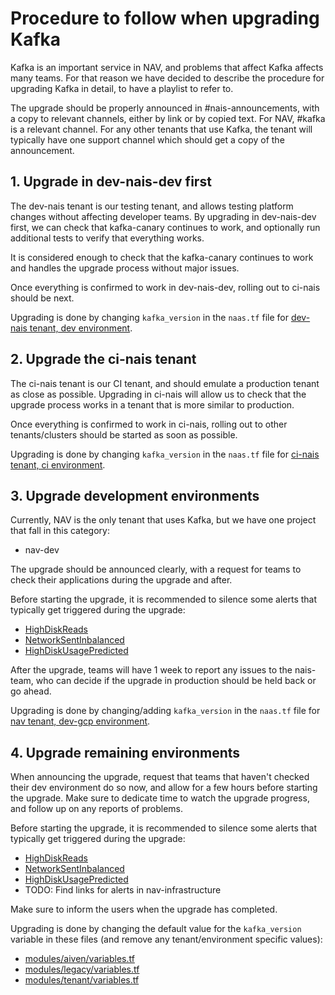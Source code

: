 Procedure to follow when upgrading Kafka
========================================

Kafka is an important service in NAV, and problems that affect Kafka affects many teams.
For that reason we have decided to describe the procedure for upgrading Kafka in detail, to have a playlist to refer to.

The upgrade should be properly announced in #nais-announcements, with a copy to relevant channels, either by link or by copied text.
For NAV, #kafka is a relevant channel.
For any other tenants that use Kafka, the tenant will typically have one support channel which should get a copy of the announcement.

## 1. Upgrade in dev-nais-dev first

The dev-nais tenant is our testing tenant, and allows testing platform changes without affecting developer teams.
By upgrading in dev-nais-dev first, we can check that kafka-canary continues to work, and optionally run additional tests to verify that everything works.

It is considered enough to check that the kafka-canary continues to work and handles the upgrade process without major issues.

Once everything is confirmed to work in dev-nais-dev, rolling out to ci-nais should be next.

Upgrading is done by changing `kafka_version` in the `naas.tf` file for [dev-nais tenant, dev environment](https://github.com/nais/nais-terraform-modules/blob/main/tenants/dev-nais/naas.tf).


## 2. Upgrade the ci-nais tenant

The ci-nais tenant is our CI tenant, and should emulate a production tenant as close as possible.
Upgrading in ci-nais will allow us to check that the upgrade process works in a tenant that is more similar to production.

Once everything is confirmed to work in ci-nais, rolling out to other tenants/clusters should be started as soon as possible.

Upgrading is done by changing `kafka_version` in the `naas.tf` file for [ci-nais tenant, ci environment](https://github.com/nais/nais-terraform-modules/blob/main/tenants/dev-nais/naas.tf).


## 3. Upgrade development environments

Currently, NAV is the only tenant that uses Kafka, but we have one project that fall in this category:

- nav-dev

The upgrade should be announced clearly, with a request for teams to check their applications during the upgrade and after.

Before starting the upgrade, it is recommended to silence some alerts that typically get triggered during the upgrade:

* [HighDiskReads](https://nais-alertmanager.dev-gcp.nav.cloud.nais.io/#/silences/new?filter=%7Bservice%3D%22nav-dev-kafka%22%2C%20tenant%3D%22nav%22%2C%20alertname%3D%22HighDiskReads%22%7D)
* [NetworkSentInbalanced](https://nais-alertmanager.dev-gcp.nav.cloud.nais.io/#/silences/new?filter=%7Bservice%3D%22nav-dev-kafka%22%2C%20tenant%3D%22nav%22%2C%20alertname%3D%22NetworkSentInbalanced%22%7D)
* [HighDiskUsagePredicted](https://nais-alertmanager.dev-gcp.nav.cloud.nais.io/#/silences/new?filter=%7Bservice%3D%22nav-dev-kafka%22%2C%20tenant%3D%22nav%22%2C%20alertname%3D%22HighDiskUsagePredicted%22%7D)

After the upgrade, teams will have 1 week to report any issues to the nais-team, who can decide if the upgrade in production should be held back or go ahead.

Upgrading is done by changing/adding `kafka_version` in the `naas.tf` file for [nav tenant, dev-gcp environment](https://github.com/nais/nais-terraform-modules/blob/main/tenants/nav/naas.tf).


## 4. Upgrade remaining environments

When announcing the upgrade, request that teams that haven't checked their dev environment do so now, and allow for a few hours before starting the upgrade.
Make sure to dedicate time to watch the upgrade progress, and follow up on any reports of problems.

Before starting the upgrade, it is recommended to silence some alerts that typically get triggered during the upgrade:

* [HighDiskReads](https://nais-alertmanager.prod-gcp.nav.cloud.nais.io/#/silences/new?filter=%7Bservice%3D%22nav-prod-kafka%22%2C%20tenant%3D%22nav%22%2C%20alertname%3D%22HighDiskReads%22%7D)
* [NetworkSentInbalanced](https://nais-alertmanager.prod-gcp.nav.cloud.nais.io/#/silences/new?filter=%7Bservice%3D%22nav-prod-kafka%22%2C%20tenant%3D%22nav%22%2C%20alertname%3D%22NetworkSentInbalanced%22%7D)
* [HighDiskUsagePredicted](https://nais-alertmanager.prod-gcp.nav.cloud.nais.io/#/silences/new?filter=%7Bservice%3D%22nav-prod-kafka%22%2C%20tenant%3D%22nav%22%2C%20alertname%3D%22HighDiskUsagePredicted%22%7D)
* TODO: Find links for alerts in nav-infrastructure

Make sure to inform the users when the upgrade has completed.

Upgrading is done by changing the default value for the `kafka_version` variable in these files (and remove any tenant/environment specific values):

* [modules/aiven/variables.tf](https://github.com/nais/nais-terraform-modules/blob/main/modules/aiven/variables.tf)
* [modules/legacy/variables.tf](https://github.com/nais/nais-terraform-modules/blob/main/modules/legacy/variables.tf)
* [modules/tenant/variables.tf](https://github.com/nais/nais-terraform-modules/blob/main/modules/tenant/variables.tf)
